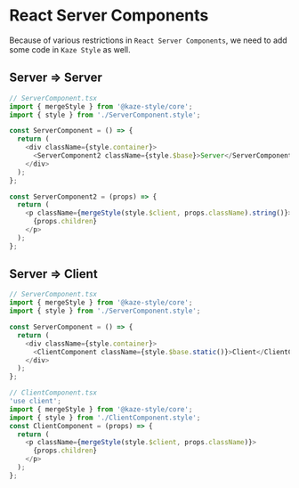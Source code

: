 # React Server Components

Because of various restrictions in `React Server Components`, we need to add some code in `Kaze Style` as well.

## Server => Server

```ts
// ServerComponent.tsx
import { mergeStyle } from '@kaze-style/core';
import { style } from './ServerComponent.style';

const ServerComponent = () => {
  return (
    <div className={style.container}>
      <ServerComponent2 className={style.$base}>Server</ServerComponent2>
    </div>
  );
};

const ServerComponent2 = (props) => {
  return (
    <p className={mergeStyle(style.$client, props.className).string()}>
      {props.children}
    </p>
  );
};
```

## Server => Client

```ts
// ServerComponent.tsx
import { mergeStyle } from '@kaze-style/core';
import { style } from './ServerComponent.style';

const ServerComponent = () => {
  return (
    <div className={style.container}>
      <ClientComponent className={style.$base.static()}>Client</ClientComponent>
    </div>
  );
};
```

```ts
// ClientComponent.tsx
'use client';
import { mergeStyle } from '@kaze-style/core';
import { style } from './ClientComponent.style';
const ClientComponent = (props) => {
  return (
    <p className={mergeStyle(style.$client, props.className)}>
      {props.children}
    </p>
  );
};
```
